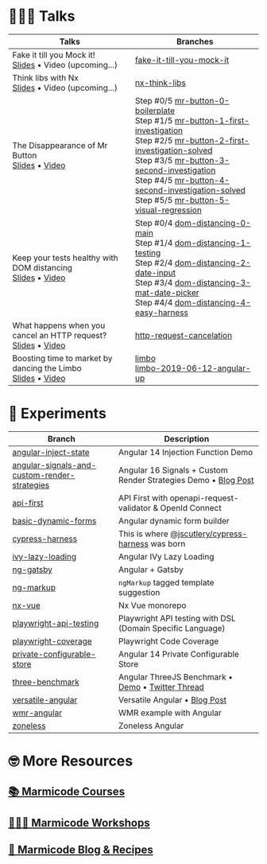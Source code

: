 # 👨🏻‍🍳 Talks

| Talks                                                                                                                                                                                                                                         | Branches                                                                                                                                                                                                                                                                                                                                                                                                                                                                                                                                                                                                                                                                                                                                                                                        |
| --------------------------------------------------------------------------------------------------------------------------------------------------------------------------------------------------------------------------------------------- | ----------------------------------------------------------------------------------------------------------------------------------------------------------------------------------------------------------------------------------------------------------------------------------------------------------------------------------------------------------------------------------------------------------------------------------------------------------------------------------------------------------------------------------------------------------------------------------------------------------------------------------------------------------------------------------------------------------------------------------------------------------------------------------------------- |
| Fake it till you Mock it! <br> [Slides](https://marmico.de/fake-it) • Video (upcoming...)                                                                                                                                                     | [fake-it-till-you-mock-it](https://github.com/yjaaidi/experiments/tree/fake-it-till-you-mock-it)                                                                                                                                                                                                                                                                                                                                                                                                                                                                                                                                                                                                                                                                                                |
| Think libs with Nx <br> [Slides](https://marmico.de/think-libs-with-nx) • Video (upcoming...)                                                                                                                                                 | [nx-think-libs](https://github.com/yjaaidi/experiments/tree/nx-think-libs)                                                                                                                                                                                                                                                                                                                                                                                                                                                                                                                                                                                                                                                                                                                      |
| The Disappearance of Mr Button <br> [Slides](https://drive.google.com/file/d/18gbAFs2svWVmA2709QIa0aotFUeU2bwg/view) • [Video](https://youtu.be/4p1LLbmIG_k)                                                                                  | Step #0/5 [mr-button-0-boilerplate](https://github.com/yjaaidi/experiments/tree/mr-button-0-boilerplate) <br> Step #1/5 [mr-button-1-first-investigation](https://github.com/yjaaidi/experiments/tree/mr-button-1-first-investigation) <br> Step #2/5 [mr-button-2-first-investigation-solved](https://github.com/yjaaidi/experiments/tree/mr-button-2-first-investigation-solved) <br> Step #3/5 [mr-button-3-second-investigation](https://github.com/yjaaidi/experiments/tree/mr-button-3-second-investigation) <br> Step #4/5 [mr-button-4-second-investigation-solved](https://github.com/yjaaidi/experiments/tree/mr-button-4-second-investigation-solved) <br> Step #5/5 [mr-button-5-visual-regression](https://github.com/yjaaidi/experiments/tree/mr-button-5-visual-regression) <br> |
| Keep your tests healthy with DOM distancing <br> [Slides](https://slides.com/yjaaidi/dom-distancing) • [Video](https://www.youtube.com/watch?v=ZKBHWcjFufw&list=PLmYjp4_mTlX5Wn3dRCV-2NqFGPqHQN1ek)                                           | Step #0/4 [dom-distancing-0-main](https://github.com/yjaaidi/experiments/tree/dom-distancing-0-main) <br> Step #1/4 [dom-distancing-1-testing](https://github.com/yjaaidi/experiments/tree/dom-distancing-1-testing) <br> Step #2/4 [dom-distancing-2-date-input](https://github.com/yjaaidi/experiments/tree/dom-distancing-2-date-input) <br> Step #3/4 [dom-distancing-3-mat-date-picker](https://github.com/yjaaidi/experiments/tree/dom-distancing-3-mat-date-picker) <br> Step #4/4 [dom-distancing-4-easy-harness](https://github.com/yjaaidi/experiments/tree/dom-distancing-4-easy-harness)                                                                                                                                                                                            |
| What happens when you cancel an HTTP request? <br> [Slides](https://slides.com/yjaaidi/what-happens-when-you-cancel-an-http-request-6ed586#/) • [Video](https://www.youtube.com/watch?v=5P9XVObbvS4&list=PLmYjp4_mTlX5Wn3dRCV-2NqFGPqHQN1ek)  | [http-request-cancelation](https://github.com/yjaaidi/experiments/tree/http-request-cancelation)                                                                                                                                                                                                                                                                                                                                                                                                                                                                                                                                                                                                                                                                                                |
| Boosting time to market by dancing the Limbo <br> [Slides](https://slides.com/yjaaidi/angular-up-boosting-time-to-market-by-dancing-the-limbo) • [Video](https://www.youtube.com/watch?v=izGz7H-8yIk&list=PLmYjp4_mTlX5Wn3dRCV-2NqFGPqHQN1ek) | [limbo](https://github.com/yjaaidi/experiments/tree/limbo) <br> [limbo-2019-06-12-angular-up](https://github.com/yjaaidi/experiments/tree/limbo-2019-06-12-angular-up)                                                                                                                                                                                                                                                                                                                                                                                                                                                                                                                                                                                                                          |

# 🧪 Experiments

| Branch                                                                                                                                   | Description                                                                                                                                        |
| ---------------------------------------------------------------------------------------------------------------------------------------- | -------------------------------------------------------------------------------------------------------------------------------------------------- |
| [angular-inject-state](https://github.com/yjaaidi/experiments/tree/inject-rx-state)                                                      | Angular 14 Injection Function Demo                                                                                                                 |
| [angular-signals-and-custom-render-strategies](https://github.com/yjaaidi/experiments/tree/angular-signals-and-custom-render-strategies) | Angular 16 Signals + Custom Render Strategies Demo • [Blog Post](https://marmicode.io/blog/angular-signals-and-custom-render-strategies)           |
| [api-first](https://github.com/yjaaidi/experiments/tree/api-first)                                                                       | API First with openapi-request-validator & OpenId Connect                                                                                          |
| [basic-dynamic-forms](https://github.com/yjaaidi/experiments/tree/basic-dynamic-forms)                                                   | Angular dynamic form builder                                                                                                                       |
| [cypress-harness](https://github.com/yjaaidi/experiments/tree/cypress-harness)                                                           | This is where [@jscutlery/cypress-harness](https://github.com/jscutlery/test-utils) was born                                                       |
| [ivy-lazy-loading](https://github.com/yjaaidi/experiments/tree/ivy-lazy-loading)                                                         | Angular IVy Lazy Loading                                                                                                                           |
| [ng-gatsby](https://github.com/yjaaidi/experiments/tree/ng-gatsby)                                                                       | Angular + Gatsby                                                                                                                                   |
| [ng-markup](https://github.com/yjaaidi/experiments/tree/ng-markup)                                                                       | `ngMarkup` tagged template suggestion                                                                                                              |
| [nx-vue](https://github.com/yjaaidi/experiments/tree/nx-vue)                                                                             | Nx Vue monorepo                                                                                                                                    |
| [playwright-api-testing](https://github.com/yjaaidi/experiments/tree/playwright-api-testing)                                             | Playwright API testing with DSL (Domain Specific Language)                                                                                         |
| [playwright-coverage](https://github.com/yjaaidi/experiments/tree/playwright-coverage)                                                   | Playwright Code Coverage                                                                                                                           |
| [private-configurable-store](https://github.com/yjaaidi/experiments/tree/private-configurable-store)                                     | Angular 14 Private Configurable Store                                                                                                              |
| [three-benchmark](https://github.com/yjaaidi/experiments/tree/three-benchmark)                                                           | Angular ThreeJS Benchmark • [Demo](https://ng-three-demo.marmicode.io/) • [Twitter Thread](https://twitter.com/yjaaidi/status/1202597287945539586) |
| [versatile-angular](https://github.com/yjaaidi/experiments/tree/versatile-angular)                                                       | Versatile Angular • [Blog Post](https://marmicode.io/blog/versatile-angular)                                                                       |
| [wmr-angular](https://github.com/yjaaidi/experiments/tree/wmr-angular)                                                                   | WMR example with Angular                                                                                                                           |
| [zoneless](https://github.com/yjaaidi/experiments/tree/zoneless)                                                                         | Zoneless Angular                                                                                                                                   |

# 🤓 More Resources

## [📚 Marmicode Courses](https://courses.marmicode.io)

## [👨🏻‍🏫 Marmicode Workshops](https://marmicode.eventbrite.com)

## [📝 Marmicode Blog & Recipes](https://marmicode.io)
